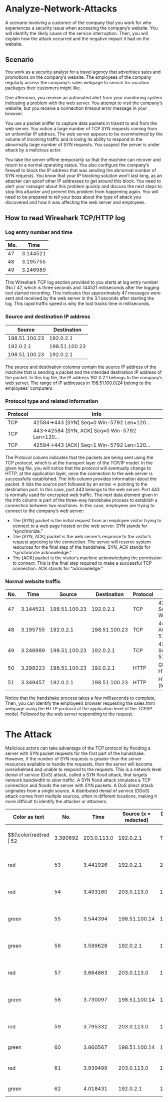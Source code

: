 # Analyze-Network-Attacks
A scenario involving a customer of the company that you work for who experiences a security issue when accessing the company’s website. You will  identify the likely cause of the service interruption. Then, you will explain how the attack occurred and the negative impact it had on the website.

## Scenario
You work as a security analyst for a travel agency that advertises sales and promotions on the company’s website. The employees of the company regularly access the company’s sales webpage to search for vacation packages their customers might like. 

One afternoon, you receive an automated alert from your monitoring system indicating a problem with the web server. You attempt to visit the company’s website, but you receive a connection timeout error message in your browser.

You use a packet sniffer to capture data packets in transit to and from the web server. You notice a large number of TCP SYN requests coming from an unfamiliar IP address. The web server appears to be overwhelmed by the volume of incoming traffic and is losing its ability to respond to the abnormally large number of SYN requests. You suspect the server is under attack by a malicious actor. 

You take the server offline temporarily so that the machine can recover and return to a normal operating status. You also configure the company’s firewall to block the IP address that was sending the abnormal number of SYN requests. You know that your IP blocking solution won’t last long, as an attacker can spoof other IP addresses to get around this block. You need to alert your manager about this problem quickly and discuss the next steps to stop this attacker and prevent this problem from happening again. You will need to be prepared to tell your boss about the type of attack you discovered and how it was affecting the web server and employees.


## How to read Wireshark TCP/HTTP log

### Log entry number and time
| Mo. | Time |
| ----- | ----- |
| 47 | 3.144521 |
| 48 | 3.195755 |
| 49 | 3.246989 |

This Wireshark TCP log section provided to you starts at log entry number (No.) 47, which is
three seconds and .144521 milliseconds after the logging tool started recording. This indicates
that approximately 47 messages were sent and received by the web server in the 3.1 seconds
after starting the log. This rapid traffic speed is why the tool tracks time in milliseconds.

### Source and destination IP address
| Source | Destination |
| ----- | ----- |
| 198.51.100.23 | 192.0.2.1 |
| 192.0.2.1 | 198.51.100.23 |
| 198.51.100.23 | 192.0.2.1 |

The source and destination columns contain the source IP address of the machine that is
sending a packet and the intended destination IP address of the packet. In this log file, the IP
address 192.0.2.1 belongs to the company’s web server. The range of IP addresses in
198.51.100.0/24 belong to the employees’ computers.

### Protocol type and related information
| Protocol | Info |
| ----- | ----- |
| TCP | 42584->443 [SYN] Seq=0 Win-5792 Len=120... |
| TCP | 443->42584 [SYN, ACK] Seq=0 Win-5792 Len=120... |
| TCP | 42584->443 [ACK] Seq=1 Win-5792 Len=120... |

The Protocol column indicates that the packets are being sent using the TCP protocol, which
is at the transport layer of the TCP/IP model. In the given log file, you will notice that the
protocol will eventually change to HTTP, at the application layer, once the connection to the
web server is successfully established.
The Info column provides information about the packet. It lists the source port followed by an
arrow → pointing to the destination port. In this case, port 443 belongs to the web server.
Port 443 is normally used for encrypted web traffic.
The next data element given in the Info column is part of the three-way handshake process to
establish a connection between two machines. In this case, employees are trying to connect
to the company’s web server:
- The [SYN] packet is the initial request from an employee visitor trying to connect to a
web page hosted on the web server. SYN stands for “synchronize.”
- The [SYN, ACK] packet is the web server’s response to the visitor’s request agreeing
to the connection. The server will reserve system resources for the final step of the
handshake. SYN, ACK stands for “synchronize acknowledge.”
- The [ACK] packet is the visitor’s machine acknowledging the permission to connect.
This is the final step required to make a successful TCP connection. ACK stands for
“acknowledge.”

### Normal website traffic
| No. | Time | Source | Destination | Protocol | Info |
| ----- | ----- |----- | ----- | ----- | ----- |
| 47 | 3.144521 | 198.51.100.23 | 192.0.2.1 | TCP | 42584->443 [SYN] Seq=0 Win=5792Len=120... |
| 48 | 3.195755 | 192.0.2.1 | 198.51.100.23 | TCP | 443->42584 [SYN, ACK] Seq=0Win-5792 Len=120... |
| 49 | 3.246989 | 198.51.100.23 | 192.0.2.1 | TCP | 42584->443 [ACK] Seq=1 Win-5792Len=120... |
| 50 | 3.298223 | 198.51.100.23 | 192.0.2.1 | HTTP | GET /sales.html HTTP/1.1 |
| 51 | 3.349457 | 192.0.2.1 | 198.51.100.23 | HTTP | HTTP/1.1 200 OK (text/html) |

Notice that the handshake process takes a few milliseconds to complete. Then, you can
identify the employee’s browser requesting the sales.html webpage using the HTTP protocol
at the application level of the TCP/IP model. Followed by the web server responding to the
request.

# The Attack
Malicious actors can take advantage of the TCP protocol by
flooding a server with SYN packet requests for the first part of the handshake. However, if the
number of SYN requests is greater than the server resources available to handle the
requests, then the server will become overwhelmed and unable to respond to the requests.
This is a network level denial of service (DoS) attack, called a SYN flood attack, that targets
network bandwidth to slow traffic. A SYN flood attack simulates a TCP connection and floods
the server with SYN packets. A DoS direct attack originates from a single source. A
distributed denial of service (DDoS) attack comes from multiple sources, often in different
locations, making it more difficult to identify the attacker or attackers.

| Color as text | No. | Time | Source (x = redacted) | Destination (x = redacted) | Protocol | Info |
| ----- | ----- | ----- | ----- | ----- | ----- | ----- |
| $${\color{red}red \| 52 | 3.390692 | 203.0.113.0 | 192.0.2.1 | TCP | 54770->443 [SYN] Seq=0Win=5792 Len=0... |
| red | 53 | 3.441926 | 192.0.2.1 | 203.0.113.0 | TCP | 443->54770 [SYN, ACK] Seq=0Win-5792 Len=120... |
| red | 54 | 3.493160 | 203.0.113.0 | 192.0.2.1 | TCP | 54770->443 [ACK Seq=1Win=5792 Len=0... |
| green | 55 | 3.544394 | 198.51.100.14 | 192.0.2.1 | TCP | 14785->443 [SYN] Seq=0Win-5792 Len=120... |
| green | 56 | 3.599628 | 192.0.2.1 | 198.51.100.14 | TCP | 443->14785 [SYN, ACK] Seq=0Win-5792 Len=120... |
| red | 57 | 3.664863 | 203.0.113.0 | 192.0.2.1 | TCP | 54770->443 [SYN] Seq=0Win=5792 Len=0... |
| green | 58 | 3.730097 | 198.51.100.14 | 192.0.2.1 | TCP | 14785->443 [ACK] Seq=1Win-5792 Len=120... |
| red | 59 | 3.795332 | 203.0.113.0 | 192.0.2.1 | TCP | 54770->443 [SYN] Seq=0Win-5792 Len=120... |
| green | 60 | 3.860567 | 198.51.100.14 | 192.0.2.1 | HTTP | GET /sales.html HTTP/1.1 |
| red | 61 | 3.939499 | 203.0.113.0 | 192.0.2.1 | TCP | 54770->443 [SYN] Seq=0Win-5792 Len=120... |
| green | 62 | 4.018431 | 192.0.2.1 | 198.51.100.14 | HTTP | HTTP/1.1 200 OK (text/html) |


